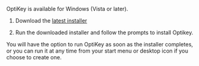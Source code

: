 OptiKey is available for Windows (Vista or later).

1. Download the [latest installer](https://github.com/JuliusSweetland/OptiKey/releases/download/v1.1.5/OptiKeySetup-1.1.5.exe)

2. Run the downloaded installer and follow the prompts to install Optikey.

You will have the option to run OptiKey as soon as the installer completes, or you can run it at any time from your start menu or desktop icon if you choose to create one.